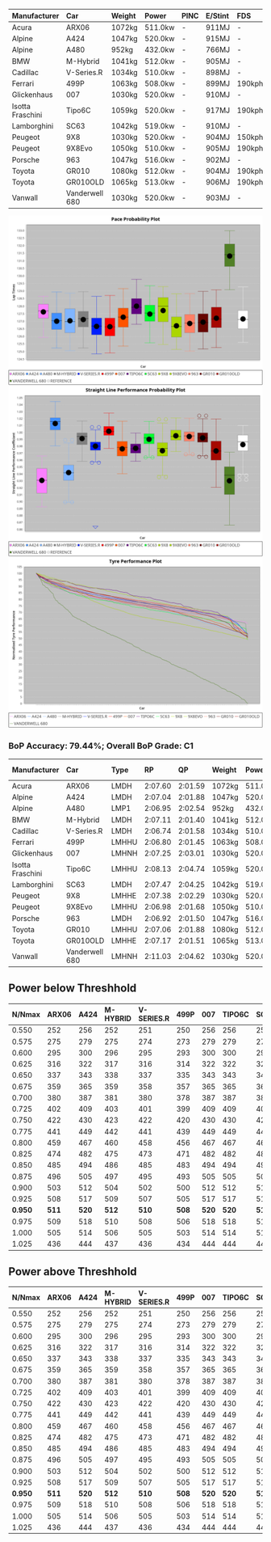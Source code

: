 | Manufacturer     | Car            | Weight | Power   | PINC    | E/Stint | FDS     |
|:-|:-|:-|:-|:-|:-|:-|
| Acura            | ARX06          | 1072kg | 511.0kw |    -    | 911MJ   |    -    |
| Alpine           | A424           | 1047kg | 520.0kw |    -    | 915MJ   |    -    |
| Alpine           | A480           | 952kg  | 432.0kw |    -    | 766MJ   |    -    |
| BMW              | M-Hybrid       | 1041kg | 512.0kw |    -    | 905MJ   |    -    |
| Cadillac         | V-Series.R     | 1034kg | 510.0kw |    -    | 898MJ   |    -    |
| Ferrari          | 499P           | 1063kg | 508.0kw |    -    | 899MJ   | 190kph  |
| Glickenhaus      | 007            | 1030kg | 520.0kw |    -    | 910MJ   |    -    |
| Isotta Fraschini | Tipo6C         | 1059kg | 520.0kw |    -    | 917MJ   | 190kph  |
| Lamborghini      | SC63           | 1042kg | 519.0kw |    -    | 910MJ   |    -    |
| Peugeot          | 9X8            | 1030kg | 520.0kw |    -    | 904MJ   | 150kph  |
| Peugeot          | 9X8Evo         | 1050kg | 510.0kw |    -    | 905MJ   | 190kph  |
| Porsche          | 963            | 1047kg | 516.0kw |    -    | 902MJ   |    -    |
| Toyota           | GR010          | 1080kg | 512.0kw |    -    | 904MJ   | 190kph  |
| Toyota           | GR010OLD       | 1065kg | 513.0kw |    -    | 906MJ   | 190kph  |
| Vanwall          | Vanderwell 680 | 1030kg | 520.0kw |    -    | 903MJ   |    -    |

![PACECHART](./IMG/CUSTOM.png)
![STRAIGHTLINEPERFORMANCECHART](./IMG/CUSTOM_sp.png)
![TYREPERFORMANCECHART](./IMG/CUSTOM_tw.png)

### BoP Accuracy: 79.44%; Overall BoP Grade: C1
| Manufacturer     | Car            | Type  | RP      | QP      | Weight | Power¹  | Threshhold | PINC    | Power²   | E/Stint | AVG Vmax  | FDS     | RDLC | L/Stint | BOP-Grade | Model Accuracy | Model Points | Match%  | SimDiff |
|:-|:-|:-|:-|:-|:-|:-|:-|:-|:-|:-|:-|:-|:-|:-|:-|:-|:-|:-|:-|
| Acura            | ARX06          | LMDH  | 2:07.60 | 2:01.59 | 1072kg | 511.0kw | 210.0kph   |    -    | 511.00kw |  911MJ  | 296.95kph |    -    | 1.00 | 25      | +D1       | 100.00%        | 995          | 69.02%  | #       |
| Alpine           | A424           | LMDH  | 2:07.04 | 2:01.88 | 1047kg | 520.0kw | 210.0kph   |    -    | 520.00kw |  915MJ  | 312.10kph |    -    | 1.00 | 25      | -A2       | 86.43%         | 618          | 90.66%  | ±2.41s  |
| Alpine           | A480           | LMP1  | 2:06.95 | 2:02.54 |  952kg | 432.0kw | 210.0kph   |    -    | 432.00kw |  766MJ  | 297.78kph |    -    | 0.98 | 23      | ~A1       | 68.63%         | 967          | 97.57%  | ±0.16s  |
| BMW              | M-Hybrid       | LMDH  | 2:07.11 | 2:01.40 | 1041kg | 512.0kw | 210.0kph   |    -    | 512.00kw |  905MJ  | 308.13kph |    -    | 1.02 | 25      | -B1       | 93.77%         | 1672         | 89.32%  | ±2.68s  |
| Cadillac         | V-Series.R     | LMDH  | 2:06.74 | 2:01.58 | 1034kg | 510.0kw | 210.0kph   |    -    | 510.00kw |  898MJ  | 305.42kph |    -    | 1.03 | 25      | -C1       | 83.12%         | 1921         | 78.74%  | ±3.33s  |
| Ferrari          | 499P           | LMHHU | 2:06.80 | 2:01.45 | 1063kg | 508.0kw | 210.0kph   |    -    | 508.00kw |  899MJ  | 307.95kph | 190kph  | 1.03 | 25      | -B1       | 69.49%         | 1950         | 89.06%  | ±2.92s  |
| Glickenhaus      | 007            | LMHNH | 2:07.25 | 2:03.01 | 1030kg | 520.0kw | 210.0kph   |    -    | 520.00kw |  910MJ  | 307.31kph |    -    | 0.96 | 25      | ~A1       | 89.50%         | 1518         | 98.97%  | ±2.02s  |
| Isotta Fraschini | Tipo6C         | LMHHU | 2:08.13 | 2:04.74 | 1059kg | 520.0kw | 210.0kph   |    -    | 520.00kw |  917MJ  | 305.90kph | 190kph  | 1.04 | 25      | +Ω1       | 73.56%         | 64           | 43.91%  | ±2.88s  |
| Lamborghini      | SC63           | LMDH  | 2:07.47 | 2:04.25 | 1042kg | 519.0kw | 210.0kph   |    -    | 519.00kw |  910MJ  | 308.53kph |    -    | 1.05 | 25      | +A2       | 95.82%         | 459          | 91.68%  | ±2.70s  |
| Peugeot          | 9X8            | LMHHE | 2:07.38 | 2:02.29 | 1030kg | 520.0kw | 210.0kph   |    -    | 520.00kw |  904MJ  | 306.29kph | 150kph  | 1.03 | 25      | ~A1       | 88.75%         | 2383         | 100.00% | ±0.96s  |
| Peugeot          | 9X8Evo         | LMHHU | 2:06.98 | 2:01.68 | 1050kg | 510.0kw | 210.0kph   |    -    | 510.00kw |  905MJ  | 308.10kph | 190kph  | 1.00 | 25      | ~A1       | 66.97%         | 221          | 98.52%  | ±2.84s  |
| Porsche          | 963            | LMDH  | 2:06.92 | 2:01.50 | 1047kg | 516.0kw | 210.0kph   |    -    | 516.00kw |  902MJ  | 308.33kph |    -    | 1.01 | 25      | -B1       | 81.02%         | 5243         | 88.36%  | ±2.17s  |
| Toyota           | GR010          | LMHHU | 2:07.06 | 2:01.88 | 1080kg | 512.0kw | 210.0kph   |    -    | 512.00kw |  904MJ  | 305.79kph | 190kph  | 1.01 | 25      | ~A1       | 73.70%         | 2701         | 99.71%  | ±3.33s  |
| Toyota           | GR010OLD       | LMHHE | 2:07.17 | 2:01.51 | 1065kg | 513.0kw | 210.0kph   |    -    | 513.00kw |  906MJ  | 304.19kph | 190kph  | 1.02 | 25      | -A2       | 99.03%         | 1536         | 90.42%  | ±1.03s  |
| Vanwall          | Vanderwell 680 | LMHNH | 2:11.03 | 2:04.62 | 1030kg | 520.0kw | 210.0kph   |    -    | 520.00kw |  903MJ  | 299.97kph |    -    | 1.02 | 25      | +Ω2       | 97.01%         | 649          | -34.38% | ±0.53s  |

## Power below Threshhold
| N/Nmax    | ARX06   | A424    | M-HYBRID | V-SERIES.R | 499P    | 007     | TIPO6C  | SC63    | 9X8     | 9X8EVO  | 963     | GR010   | GR010OLD | VANDERWELL 680 | ​     | RPM      | A480    |
|:-|:-|:-|:-|:-|:-|:-|:-|:-|:-|:-|:-|:-|:-|:-|:-|:-|:-|
|  0.550    |  252    |  256    |  252     |  251       |  250    |  256    |  256    |  256    |  256    |  251    |  254    |  252    |  253     |  256           |  ​    |   --     |   -     |
|  0.575    |  275    |  279    |  275     |  274       |  273    |  279    |  279    |  279    |  279    |  274    |  277    |  275    |  276     |  279           |  ​    |   --     |   -     |
|  0.600    |  295    |  300    |  296     |  295       |  293    |  300    |  300    |  299    |  300    |  295    |  298    |  296    |  296     |  300           |  ​    |   --     |   -     |
|  0.625    |  316    |  322    |  317     |  316       |  314    |  322    |  322    |  321    |  322    |  316    |  319    |  317    |  317     |  322           |  ​    |   --     |   -     |
|  0.650    |  337    |  343    |  338     |  337       |  335    |  343    |  343    |  342    |  343    |  337    |  340    |  338    |  338     |  343           |  ​    |   --     |   -     |
|  0.675    |  359    |  365    |  359     |  358       |  357    |  365    |  365    |  364    |  365    |  358    |  362    |  359    |  360     |  365           |  ​    |   --     |   -     |
|  0.700    |  380    |  387    |  381     |  380       |  378    |  387    |  387    |  386    |  387    |  380    |  384    |  381    |  382     |  387           |  ​    |   --     |   -     |
|  0.725    |  402    |  409    |  403     |  401       |  399    |  409    |  409    |  408    |  409    |  401    |  406    |  403    |  403     |  409           |  ​    |   --     |   -     |
|  0.750    |  422    |  430    |  423     |  422       |  420    |  430    |  430    |  429    |  430    |  422    |  427    |  423    |  424     |  430           |  ​    |   --     |   -     |
|  0.775    |  441    |  449    |  442     |  441       |  439    |  449    |  449    |  448    |  449    |  441    |  446    |  442    |  443     |  449           |  ​    |  5000    |  254    |
|  0.800    |  459    |  467    |  460     |  458       |  456    |  467    |  467    |  466    |  467    |  458    |  463    |  460    |  461     |  467           |  ​    |  5500    |  300    |
|  0.825    |  474    |  482    |  475     |  473       |  471    |  482    |  482    |  481    |  482    |  473    |  478    |  475    |  476     |  482           |  ​    |  6000    |  335    |
|  0.850    |  485    |  494    |  486     |  485       |  483    |  494    |  494    |  493    |  494    |  485    |  490    |  486    |  487     |  494           |  ​    |  6500    |  378    |
|  0.875    |  496    |  505    |  497     |  495       |  493    |  505    |  505    |  504    |  505    |  495    |  501    |  497    |  498     |  505           |  ​    |  7000    |  422    |
|  0.900    |  503    |  512    |  504     |  502       |  500    |  512    |  512    |  511    |  512    |  502    |  508    |  504    |  505     |  512           |  ​    |  7500    |  433    |
|  0.925    |  508    |  517    |  509     |  507       |  505    |  517    |  517    |  516    |  517    |  507    |  513    |  509    |  510     |  517           |  ​    |  8000    |  429    |
| **0.950** | **511** | **520** | **512**  | **510**    | **508** | **520** | **520** | **519** | **520** | **510** | **516** | **512** | **513**  | **520**        | **​** | **8500** | **432** |
|  0.975    |  509    |  518    |  510     |  508       |  506    |  518    |  518    |  517    |  518    |  508    |  514    |  510    |  511     |  518           |  ​    |  9000    |  216    |
|  1.000    |  505    |  514    |  506     |  505       |  503    |  514    |  514    |  513    |  514    |  505    |  510    |  506    |  507     |  514           |  ​    |   --     |   -     |
|  1.025    |  436    |  444    |  437     |  436       |  434    |  444    |  444    |  443    |  444    |  436    |  441    |  437    |  438     |  444           |  ​    |   --     |   -     |

## Power above Threshhold
| N/Nmax    | ARX06   | A424    | M-HYBRID | V-SERIES.R | 499P    | 007     | TIPO6C  | SC63    | 9X8     | 9X8EVO  | 963     | GR010   | GR010OLD | VANDERWELL 680 | ​     | RPM      | A480    |
|:-|:-|:-|:-|:-|:-|:-|:-|:-|:-|:-|:-|:-|:-|:-|:-|:-|:-|
|  0.550    |  252    |  256    |  252     |  251       |  250    |  256    |  256    |  256    |  256    |  251    |  254    |  252    |  253     |  256           |  ​    |   --     |   -     |
|  0.575    |  275    |  279    |  275     |  274       |  273    |  279    |  279    |  279    |  279    |  274    |  277    |  275    |  276     |  279           |  ​    |   --     |   -     |
|  0.600    |  295    |  300    |  296     |  295       |  293    |  300    |  300    |  299    |  300    |  295    |  298    |  296    |  296     |  300           |  ​    |   --     |   -     |
|  0.625    |  316    |  322    |  317     |  316       |  314    |  322    |  322    |  321    |  322    |  316    |  319    |  317    |  317     |  322           |  ​    |   --     |   -     |
|  0.650    |  337    |  343    |  338     |  337       |  335    |  343    |  343    |  342    |  343    |  337    |  340    |  338    |  338     |  343           |  ​    |   --     |   -     |
|  0.675    |  359    |  365    |  359     |  358       |  357    |  365    |  365    |  364    |  365    |  358    |  362    |  359    |  360     |  365           |  ​    |   --     |   -     |
|  0.700    |  380    |  387    |  381     |  380       |  378    |  387    |  387    |  386    |  387    |  380    |  384    |  381    |  382     |  387           |  ​    |   --     |   -     |
|  0.725    |  402    |  409    |  403     |  401       |  399    |  409    |  409    |  408    |  409    |  401    |  406    |  403    |  403     |  409           |  ​    |   --     |   -     |
|  0.750    |  422    |  430    |  423     |  422       |  420    |  430    |  430    |  429    |  430    |  422    |  427    |  423    |  424     |  430           |  ​    |   --     |   -     |
|  0.775    |  441    |  449    |  442     |  441       |  439    |  449    |  449    |  448    |  449    |  441    |  446    |  442    |  443     |  449           |  ​    |  5000    |  254    |
|  0.800    |  459    |  467    |  460     |  458       |  456    |  467    |  467    |  466    |  467    |  458    |  463    |  460    |  461     |  467           |  ​    |  5500    |  300    |
|  0.825    |  474    |  482    |  475     |  473       |  471    |  482    |  482    |  481    |  482    |  473    |  478    |  475    |  476     |  482           |  ​    |  6000    |  335    |
|  0.850    |  485    |  494    |  486     |  485       |  483    |  494    |  494    |  493    |  494    |  485    |  490    |  486    |  487     |  494           |  ​    |  6500    |  378    |
|  0.875    |  496    |  505    |  497     |  495       |  493    |  505    |  505    |  504    |  505    |  495    |  501    |  497    |  498     |  505           |  ​    |  7000    |  422    |
|  0.900    |  503    |  512    |  504     |  502       |  500    |  512    |  512    |  511    |  512    |  502    |  508    |  504    |  505     |  512           |  ​    |  7500    |  433    |
|  0.925    |  508    |  517    |  509     |  507       |  505    |  517    |  517    |  516    |  517    |  507    |  513    |  509    |  510     |  517           |  ​    |  8000    |  429    |
| **0.950** | **511** | **520** | **512**  | **510**    | **508** | **520** | **520** | **519** | **520** | **510** | **516** | **512** | **513**  | **520**        | **​** | **8500** | **432** |
|  0.975    |  509    |  518    |  510     |  508       |  506    |  518    |  518    |  517    |  518    |  508    |  514    |  510    |  511     |  518           |  ​    |  9000    |  216    |
|  1.000    |  505    |  514    |  506     |  505       |  503    |  514    |  514    |  513    |  514    |  505    |  510    |  506    |  507     |  514           |  ​    |   --     |   -     |
|  1.025    |  436    |  444    |  437     |  436       |  434    |  444    |  444    |  443    |  444    |  436    |  441    |  437    |  438     |  444           |  ​    |   --     |   -     |

